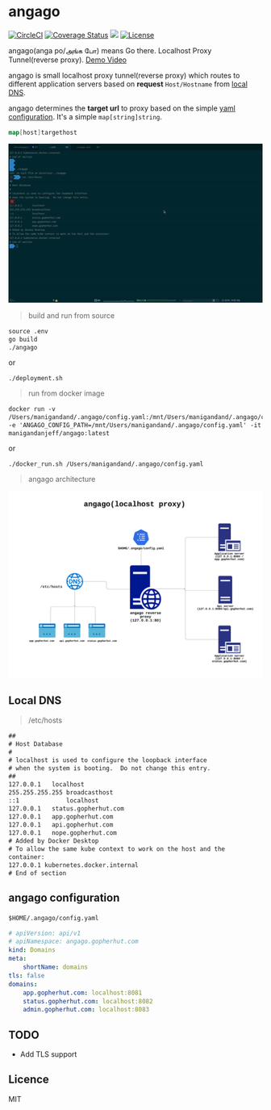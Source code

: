 # angago

[![CircleCI](https://circleci.com/gh/manigandand/angago/tree/master.svg?style=shield)](https://circleci.com/gh/manigandand/angago/tree/master)
[![Coverage Status](https://img.shields.io/codecov/c/gh/manigandand/angago.svg?logo=codecov&style=for-the-badge)](https://codecov.io/gh/manigandand/angago)
[![](http://img.shields.io/badge/godoc-reference-5272B4.svg?style=for-the-badge)](https://godoc.org/github.com/manigandand/angago)
[![License](https://img.shields.io/badge/license-MIT%20License-blue.svg)](https://github.com/manigandand/angago/blob/master/LICENSE)

angago(anga po/அங்க போ) means Go there.
Localhost Proxy Tunnel(reverse proxy).
[Demo Video](https://www.youtube.com/watch?v=pcRgChXpU94)

angago is small localhost proxy tunnel(reverse proxy) which routes to different
application servers based on **request** `Host/Hostname` from [local DNS](#local-dns).

angago determines the **target url** to proxy based on the simple [yaml configuration](angago-configuration).
It's a simple `map[string]string`.

```go
map[host]targethost
```

![Image of Yaktocat](/asset/demo.gif)

> build and run from source

```shell
source .env
go build
./angago
```

or

```shell
./deployment.sh
```

> run from docker image

```shell
docker run -v /Users/manigandand/.angago/config.yaml:/mnt/Users/manigandand/.angago/config.yaml -e 'ANGAGO_CONFIG_PATH=/mnt/Users/manigandand/.angago/config.yaml' -it manigandanjeff/angago:latest
```

or

```shell
./docker_run.sh /Users/manigandand/.angago/config.yaml
```

> angago architecture

![Image of Yaktocat](/asset/angago_diagram.png)

## Local DNS

> /etc/hosts

```
##
# Host Database
#
# localhost is used to configure the loopback interface
# when the system is booting.  Do not change this entry.
##
127.0.0.1	localhost
255.255.255.255	broadcasthost
::1             localhost
127.0.0.1	status.gopherhut.com
127.0.0.1	app.gopherhut.com
127.0.0.1	api.gopherhut.com
127.0.0.1	nope.gopherhut.com
# Added by Docker Desktop
# To allow the same kube context to work on the host and the container:
127.0.0.1 kubernetes.docker.internal
# End of section
```

## angago configuration

`$HOME/.angago/config.yaml`

```yaml
# apiVersion: api/v1
# apiNamespace: angago.gopherhut.com
kind: Domains
meta:
    shortName: domains
tls: false
domains:
    app.gopherhut.com: localhost:8081
    status.gopherhut.com: localhost:8082
    admin.gopherhut.com: localhost:8083
```

## TODO

-   Add TLS support

## Licence

MIT
